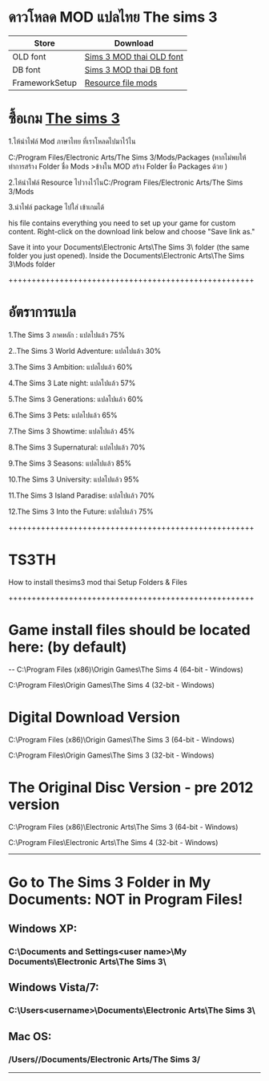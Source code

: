 # ดาวโหลด MOD แปลไทย The sims 3

| Store  | Download |
| ------------- | ------------- |
| OLD font | [Sims 3 MOD thai OLD font](https://github.com/simcolony/TS3TH/releases/download/TS3TH-SB/Thai.Sims.3.Simcolony.DB.package)|
| DB font  | [Sims 3 MOD thai DB font](https://github.com/simcolony/TS3TH/releases/download/TS3TH-SB/Thai.Sims.3.Simcolony.DB.package) |
| FrameworkSetup | [Resource file mods](https://github.com/simcolony/TS3TH/releases/download/TS3TH/Resource.cfg) |

# ซื้อเกม [The sims 3](https://www.cdkeys.com/pc/games/the-sims-3-pc-mac-cd-key-origin?mw_aref=simscolony)

1.ไห้นำไฟล์ Mod ภาษาไทย ที่เราโหลดไปมาไว้ไน 

  C:/Program Files/Electronic Arts/The Sims 3/Mods/Packages
  (หากไม่พบให้ทำการสร้าง Folder ชื่อ Mods >ข้างใน MOD สร้าง Folder ชื่อ Packages ด้วย )

2.ไห้นำไฟล์ Resource ไปวางไว้ไนC:/Program Files/Electronic Arts/The Sims 3/Mods

3.นำไฟล์ package ไปใส่ เข้าเกมได้


his file contains everything you need to set up your game for custom content. Right-click on the download link below and choose 
"Save link as." 

Save it into your Documents\Electronic Arts\The Sims 3\ folder (the same folder you just opened).
Inside the Documents\Electronic Arts\The Sims 3\Mods folder

+++++++++++++++++++++++++++++++++++++++++++++++++++++
# อัตราการแปล
1.The Sims 3 ภาคหลัก : แปลไปแล้ว 75%

2..The Sims 3 World Adventure: แปลไปแล้ว 30%
 
3.The Sims 3 Ambition: แปลไปแล้ว 60%

4.The Sims 3 Late night: แปลไปแล้ว 57%

5.The Sims 3 Generations: แปลไปแล้ว 60%
 
6.The Sims 3 Pets: แปลไปแล้ว 65%

7.The Sims 3 Showtime: แปลไปแล้ว 45%

8.The Sims 3 Supernatural: แปลไปแล้ว 70%

9.The Sims 3 Seasons: แปลไปแล้ว 85%

10.The Sims 3 University: แปลไปแล้ว 95%

11.The Sims 3 Island Paradise: แปลไปแล้ว 70%

12.The Sims 3 Into the Future: แปลไปแล้ว 75%

+++++++++++++++++++++++++++++++++++++++++++++++++++++
# TS3TH
How to install thesims3 mod thai
Setup Folders & Files

+++++++++++++++++++++++++++++++++++++++++++++++++++++
# Game install files should be located here: (by default)
--
C:\Program Files (x86)\Origin Games\The Sims 4 (64-bit - Windows)

C:\Program Files\Origin Games\The Sims 4 (32-bit - Windows)


# Digital Download Version

C:\Program Files (x86)\Origin Games\The Sims 3 (64-bit - Windows)

C:\Program Files\Origin Games\The Sims 3 (32-bit - Windows)

# The Original Disc Version - pre 2012 version

C:\Program Files (x86)\Electronic Arts\The Sims 3 (64-bit - Windows)

C:\Program Files\Electronic Arts\The Sims 4 (32-bit - Windows)

--------------------------------------------------------------------
# Go to The Sims 3 Folder in My Documents: NOT in Program Files!

## Windows XP: 
### C:\Documents and Settings\<user name>\My Documents\Electronic Arts\The Sims 3\
## Windows Vista/7: 
### C:\Users\<username>\Documents\Electronic Arts\The Sims 3\
## Mac OS: 
### /Users/<username>/Documents/Electronic Arts/The Sims 3/
-----------------------------------------------------------------
